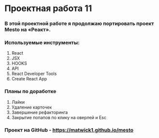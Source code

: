 # Проектная работа 11
### В этой проектной работе я продолжаю портировать проект Mesto на «Реакт».
### Используемые инструменты:
1. React
2. JSX
3. HOOKS
4. API
5. React Developer Tools
6. Create React App

### Планы по доработке
1. Лайки
2. Удаление карточек
3. Завершение рефакторинга
4. Закрытие попапов по клику на оверлей и Esc

### Проект на GitHub - https://matwick1.github.io/mesto
